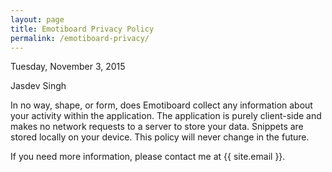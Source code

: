 ```yaml
---
layout: page
title: Emotiboard Privacy Policy
permalink: /emotiboard-privacy/
---
```


Tuesday, November 3, 2015

Jasdev Singh

In no way, shape, or form, does Emotiboard collect any information about your activity within the application. The application is purely client-side and makes no network requests to a server to store your data. Snippets are stored locally on your device. This policy will never change in the future.

If you need more information, please contact me at {{ site.email }}.

